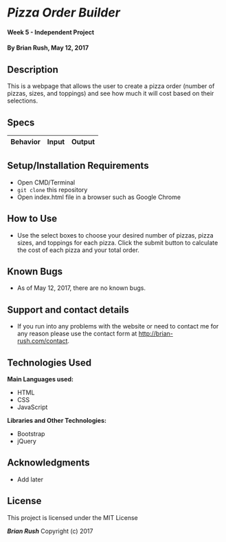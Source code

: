 # _Pizza Order Builder_

#### Week 5 - Independent Project

#### By **Brian Rush, May 12, 2017**

## Description

This is a webpage that allows the user to create a pizza order (number of pizzas, sizes, and toppings) and see how much it will cost based on their selections.

## Specs

  Behavior | Input | Output
 ---|---|---
 

## Setup/Installation Requirements

* Open CMD/Terminal
* `git clone` this repository
* Open index.html file in a browser such as Google Chrome

## How to Use

* Use the select boxes to choose your desired number of pizzas, pizza sizes, and toppings for each pizza. Click the submit button to calculate the cost of each pizza and your total order.

## Known Bugs

* As of May 12, 2017, there are no known bugs.

## Support and contact details

* If you run into any problems with the website or need to contact me for any reason please use the contact form at http://brian-rush.com/contact.

## Technologies Used

**Main Languages used:**

* HTML
* CSS
* JavaScript

**Libraries and Other Technologies:**

* Bootstrap
* jQuery

## Acknowledgments

* Add later

## License

This project is licensed under the MIT License

**_Brian Rush_** Copyright (c) 2017
